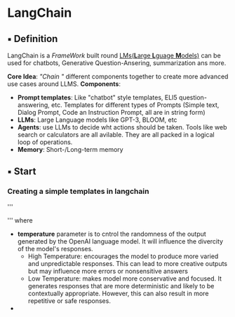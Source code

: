 #   LangChain

##  ▪️ Definition
LangChain is a *FrameWork* built round [LMs(**L**arge **L**guage **M**odels)](https://www.pinecone.io/learn/openai-gen-qa/) can be used for chatbots, Generative Question-Ansering, summarization ans more.

**Core Idea**: *"Chain "* different components together to create more advanced use cases around LLMS.
**Components**: 
  + **Prompt templates**: Like "chatbot" style templates, ELI5 question-answering, etc. Templates for different types of Prompts (Simple text, Dialog Prompt, Code an Instruction Prompt, all are in string form)
  + **LLMs**: Large Language models like GPT-3, BLOOM, etc
  + **Agents**: use LLMs to decide wht actions should be taken. Tools like web search or calculators are all avilable. They are all packed in a logical loop of operations.
  + **Memory**: Short-/Long-term memory
## ▪️ Start
### Creating a simple templates in langchain
'''

'''
where 
+ **temperature** parameter is to cntrol the randomness of the output generated by the OpenAI language model. It will influence the divercity of the model's responses.
  * High Temperature: encourages the model to produce more varied and unpredictable responses. This can lead to more creative outputs but may influence more errors or nonsensitive answers
  * Low Temperature: makes model more conservative and focused. It generates responses that are more deterministic and likely to be contextually appropriate. However, this can also result in more repetitive or safe responses.
+ 
